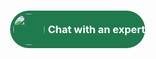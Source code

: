 <html>
	<body>
		<script type='text/javascript'>
			function initEmbeddedMessaging() {
				try {
					embeddedservice_bootstrap.settings.language = 'en_US'; // For example, enter 'en' or 'en-US'
					embeddedservice_bootstrap.settings.hideChatButtonOnLoad = true;
					embeddedservice_bootstrap.init(
						'00DWL000002fiFF',
						'Demo_Service',
						'https://firstadvantage--fulltest.sandbox.my.site.com/ESWDemoService1744238318661',
						{
							scrt2URL: 'https://firstadvantage--fulltest.sandbox.my.salesforce-scrt.com'
						}
					);
				} catch (err) {
					console.error('Error loading Embedded Messaging: ', err);
				}
			};
		</script>
		<script type='text/javascript' src='https://firstadvantage--fulltest.sandbox.my.site.com/ESWDemoService1744238318661/assets/js/bootstrap.min.js' onload='initEmbeddedMessaging()'>			
		</script>
		<div style="position: fixed; bottom: 35px; right: 35px; border-radius: 40px; background: #1F7A4D; cursor: pointer; color: white">
			<div onclick="launchChat()" id = "chatBtn" style="display:flex;align-items:center;justify-content:center;">
				<img 
				 src="https://firstadvantage.file.force.com/sfc/servlet.shepherd/version/renditionDownload?rendition=ORIGINAL_Png&versionId=068Vv00000Q7hvi&operationContext=CHATTER&contentId=05TVv00000Vayf9"
				 style="border-radius: 50%; float:left; margin: 5px;"
				 height="50px"
				 width="50px"/>
			       <h3 style="float:right;margin:auto;">Chat with an expert</h3>
			 </div>
		</div>
		<script type="text/javascript"> 
			window.addEventListener("onEmbeddedMessagingWindowClosed", () => {
				console.log( "onEmbeddedMessagingWindowClosed" );
				var chatBtn =  document.getElementById("chatBtn");
				chatBtn.style.display = "flex";	
			}); 					
			window.addEventListener( "onEmbeddedMessagingConversationOpened", ( event ) => {					
				console.log( "onEmbeddedMessagingConversationOpened" );
				var chatBtn =  document.getElementById("chatBtn");
				chatBtn.style.display = "none";						
			} );
		</script>
		<script>
			function launchChat() {
			   embeddedservice_bootstrap.utilAPI.launchChat()
			       .then(() => {
					console.log(
				       		'Successfully launched Messaging'
				   	);
				       	embeddedservice_bootstrap.utilAPI.showChatButton();
			       }).catch(() => {
				   console.log(
				       'Some error occurred when launching Messaging'
				   );
			       }).finally(() => {
				   console.log(
				       'Successfully launched Messaging - Finally'
				   );
			       });
		       }
		</script>
   	</body>
</html>
